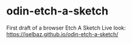 # odin-etch-a-sketch
First draft of a browser Etch A Sketch
Live look: https://jselbaz.github.io/odin-etch-a-sketch/
